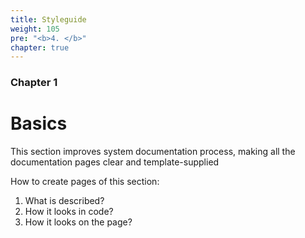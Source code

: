 ```yaml
---
title: Styleguide
weight: 105
pre: "<b>4. </b>"
chapter: true
---
```


### Chapter 1

# Basics

This section improves system documentation process, making all the documentation pages clear and template-supplied 

How to create pages of this section:

1) What is described?
2) How it looks in code?
3) How it looks on the page?

